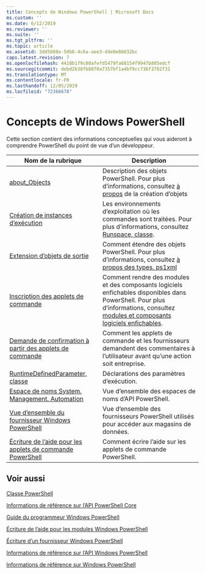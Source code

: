```yaml
---
title: Concepts de Windows PowerShell | Microsoft Docs
ms.custom: ''
ms.date: 6/12/2019
ms.reviewer: ''
ms.suite: ''
ms.tgt_pltfrm: ''
ms.topic: article
ms.assetid: 3dd5608e-50b6-4c6a-aee3-dde0e86032bc
caps.latest.revision: 7
ms.openlocfilehash: 4410b1f9c80afefd5479fa68154f9947b805edcf
ms.sourcegitcommit: debd2b38fb8070a7357bf1a4bf9cc736f3702f31
ms.translationtype: MT
ms.contentlocale: fr-FR
ms.lasthandoff: 12/05/2019
ms.locfileid: "72366678"
---
```

# <a name="windows-powershell-concepts"></a>Concepts de Windows PowerShell

Cette section contient des informations conceptuelles qui vous aideront à comprendre PowerShell du point de vue d’un développeur.

|Nom de la rubrique|Description|
|----------------|-----------------|
|[about_Objects](/powershell/module/microsoft.powershell.core/about/about_objects)|Description des objets PowerShell. Pour plus d’informations, consultez [à propos](/powershell/module/microsoft.powershell.core/about/about_object_creation) de la création d’objets|
|[Création de instances d’exécution](../hosting/creating-runspaces.md)|Les environnements d’exploitation où les commandes sont traitées. Pour plus d’informations, consultez [Runspace, classe](/dotnet/api/system.management.automation.runspaces.runspace).|
|[Extension d’objets de sortie](../cmdlet/extending-output-objects.md)|Comment étendre des objets PowerShell. Pour plus d’informations, consultez [à propos des types. ps1xml](/powershell/module/microsoft.powershell.core/about/about_types.ps1xml)|
|[Inscription des applets de commande](../cmdlet/registering-cmdlets.md)|Comment rendre des modules et des composants logiciels enfichables disponibles dans PowerShell. Pour plus d’informations, consultez [modules et composants logiciels enfichables](../cmdlet/modules-and-snap-ins.md).|
|[Demande de confirmation à partir des applets de commande](../cmdlet/requesting-confirmation-from-cmdlets.md)|Comment les applets de commande et les fournisseurs demandent des commentaires à l’utilisateur avant qu’une action soit entreprise.|
|[RuntimeDefinedParameter, classe](/dotnet/api/system.management.automation.runtimedefinedparameter)|Déclarations des paramètres d’exécution.|
|[Espace de noms System. Management. Automation](/dotnet/api/System.Management.Automation)|Vue d’ensemble des espaces de noms d’API PowerShell.|
|[Vue d’ensemble du fournisseur Windows PowerShell](../provider/windows-powershell-provider-overview.md)|Vue d’ensemble des fournisseurs PowerShell utilisés pour accéder aux magasins de données.|
|[Écriture de l’aide pour les applets de commande PowerShell](../help/writing-help-for-windows-powershell-cmdlets.md)|Comment écrire l’aide sur les applets de commande PowerShell.|

## <a name="see-also"></a>Voir aussi

[Classe PowerShell](/dotnet/api/system.management.automation.powershell)

[Informations de référence sur l’API PowerShell Core](/dotnet/api/?view=pscore-6.2.0)

[Guide du programmeur Windows PowerShell](windows-powershell-programmer-s-guide.md)

[Écriture de l’aide pour les modules Windows PowerShell](../module/writing-help-for-windows-powershell-modules.md)

[Écriture d’un fournisseur Windows PowerShell](../provider/writing-a-windows-powershell-provider.md)

[Informations de référence sur l’API Windows PowerShell](/dotnet/api/?view=powershellsdk-1.1.0)

[Informations de référence sur Windows PowerShell](../windows-powershell-reference.md)